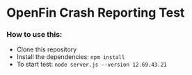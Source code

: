 # OpenFin Crash Reporting Test

### How to use this:

* Clone this repository
* Install the dependencies: `npm install`
* To start test: `node server.js --version 12.69.43.21`

